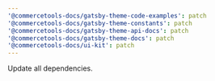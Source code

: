 ```yaml
---
'@commercetools-docs/gatsby-theme-code-examples': patch
'@commercetools-docs/gatsby-theme-constants': patch
'@commercetools-docs/gatsby-theme-api-docs': patch
'@commercetools-docs/gatsby-theme-docs': patch
'@commercetools-docs/ui-kit': patch
---
```


Update all dependencies.
